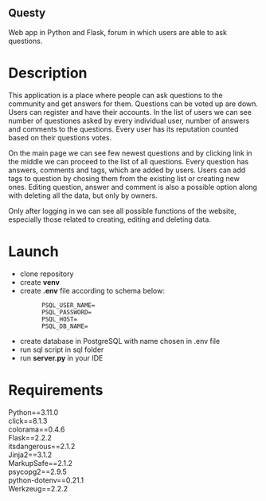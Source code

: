 ## Questy
Web app in Python and Flask, forum in which users are able to ask questions.

# Description
This application is a place where people can ask questions to the community and get answers for them. Questions can be voted up are down.
Users can register and have their accounts. In the list of users we can see number of questiones asked by every individual user, number of answers and comments to the questions.
Every user has its reputation counted based on their questions votes.

On the main page we can see few newest questions and by clicking link in the middle we can proceed to the list of all questions. Every question has answers, comments and tags,
which are added by users. Users can add tags to question by chosing them from the existing list or creating new ones. 
Editing question, answer and comment is also a possible option along with deleting all the data, but only by owners.

Only after logging in we can see all possible functions of the website, especially those related to creating, editing and deleting data.

# Launch
- clone repository
- create **venv**
- create **.env** file according to schema below:
  ```
        PSQL_USER_NAME=
        PSQL_PASSWORD=
        PSQL_HOST=
        PSQL_DB_NAME=
  ```
- create database in PostgreSQL with name chosen in .env file
- run sql script in sql folder
- run **server.py** in your IDE

# Requirements
Python==3.11.0  
click==8.1.3  
colorama==0.4.6      
Flask==2.2.2  
itsdangerous==2.1.2  
Jinja2==3.1.2        
MarkupSafe==2.1.2    
psycopg2==2.9.5      
python-dotenv==0.21.1  
Werkzeug==2.2.2  


